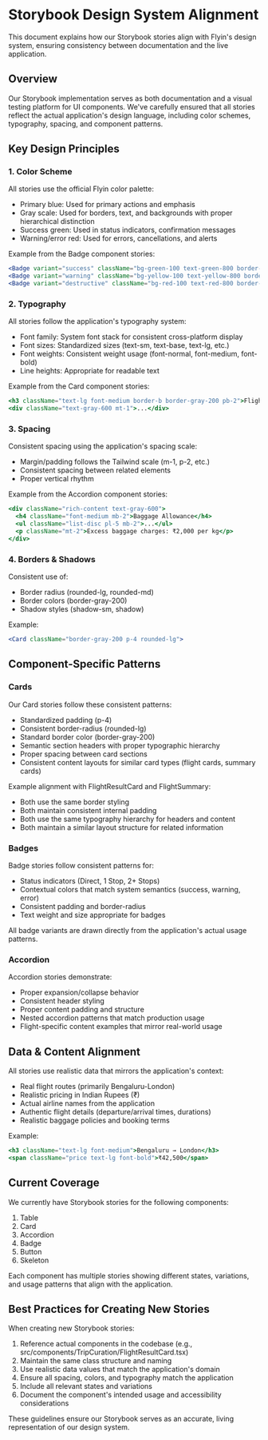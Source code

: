 # Storybook Design System Alignment

This document explains how our Storybook stories align with Flyin's design system, ensuring consistency between documentation and the live application.

## Overview

Our Storybook implementation serves as both documentation and a visual testing platform for UI components. We've carefully ensured that all stories reflect the actual application's design language, including color schemes, typography, spacing, and component patterns.

## Key Design Principles

### 1. Color Scheme

All stories use the official Flyin color palette:
- Primary blue: Used for primary actions and emphasis
- Gray scale: Used for borders, text, and backgrounds with proper hierarchical distinction
- Success green: Used in status indicators, confirmation messages
- Warning/error red: Used for errors, cancellations, and alerts

Example from the Badge component stories:
```jsx
<Badge variant="success" className="bg-green-100 text-green-800 border-green-200">Direct</Badge>
<Badge variant="warning" className="bg-yellow-100 text-yellow-800 border-yellow-200">1 Stop</Badge>
<Badge variant="destructive" className="bg-red-100 text-red-800 border-red-200">Long Layover</Badge>
```

### 2. Typography

All stories follow the application's typography system:
- Font family: System font stack for consistent cross-platform display
- Font sizes: Standardized sizes (text-sm, text-base, text-lg, etc.)
- Font weights: Consistent weight usage (font-normal, font-medium, font-bold)
- Line heights: Appropriate for readable text

Example from the Card component stories:
```jsx
<h3 className="text-lg font-medium border-b border-gray-200 pb-2">Flight Summary</h3>
<div className="text-gray-600 mt-1">...</div>
```

### 3. Spacing

Consistent spacing using the application's spacing scale:
- Margin/padding follows the Tailwind scale (m-1, p-2, etc.)
- Consistent spacing between related elements
- Proper vertical rhythm

Example from the Accordion component stories:
```jsx
<div className="rich-content text-gray-600">
  <h4 className="font-medium mb-2">Baggage Allowance</h4>
  <ul className="list-disc pl-5 mb-2">...</ul>
  <p className="mt-2">Excess baggage charges: ₹2,000 per kg</p>
</div>
```

### 4. Borders & Shadows

Consistent use of:
- Border radius (rounded-lg, rounded-md)
- Border colors (border-gray-200)
- Shadow styles (shadow-sm, shadow)

Example:
```jsx
<Card className="border-gray-200 p-4 rounded-lg">
```

## Component-Specific Patterns

### Cards

Our Card stories follow these consistent patterns:
- Standardized padding (p-4)
- Consistent border-radius (rounded-lg)
- Standard border color (border-gray-200)
- Semantic section headers with proper typographic hierarchy
- Proper spacing between card sections
- Consistent content layouts for similar card types (flight cards, summary cards)

Example alignment with FlightResultCard and FlightSummary:
- Both use the same border styling
- Both maintain consistent internal padding
- Both use the same typography hierarchy for headers and content
- Both maintain a similar layout structure for related information

### Badges

Badge stories follow consistent patterns for:
- Status indicators (Direct, 1 Stop, 2+ Stops)
- Contextual colors that match system semantics (success, warning, error)
- Consistent padding and border-radius
- Text weight and size appropriate for badges

All badge variants are drawn directly from the application's actual usage patterns.

### Accordion

Accordion stories demonstrate:
- Proper expansion/collapse behavior
- Consistent header styling
- Proper content padding and structure
- Nested accordion patterns that match production usage
- Flight-specific content examples that mirror real-world usage

## Data & Content Alignment

All stories use realistic data that mirrors the application's context:
- Real flight routes (primarily Bengaluru-London)
- Realistic pricing in Indian Rupees (₹)
- Actual airline names from the application
- Authentic flight details (departure/arrival times, durations)
- Realistic baggage policies and booking terms

Example:
```jsx
<h3 className="text-lg font-medium">Bengaluru → London</h3>
<span className="price text-lg font-bold">₹42,500</span>
```

## Current Coverage

We currently have Storybook stories for the following components:
1. Table
2. Card
3. Accordion
4. Badge
5. Button
6. Skeleton

Each component has multiple stories showing different states, variations, and usage patterns that align with the application.

## Best Practices for Creating New Stories

When creating new Storybook stories:

1. Reference actual components in the codebase (e.g., src/components/TripCuration/FlightResultCard.tsx)
2. Maintain the same class structure and naming
3. Use realistic data values that match the application's domain
4. Ensure all spacing, colors, and typography match the application
5. Include all relevant states and variations
6. Document the component's intended usage and accessibility considerations

These guidelines ensure our Storybook serves as an accurate, living representation of our design system. 